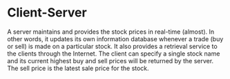 # Client-Server
A server maintains  and provides the stock prices in real-time (almost). In other words, it updates its own information database whenever a trade (buy or sell) is made on a particular stock. It also provides a retrieval service to the clients through the Internet. The client can specify a single stock name and its current highest buy and sell prices will be returned by the server. The sell price is the latest sale price for the stock.
